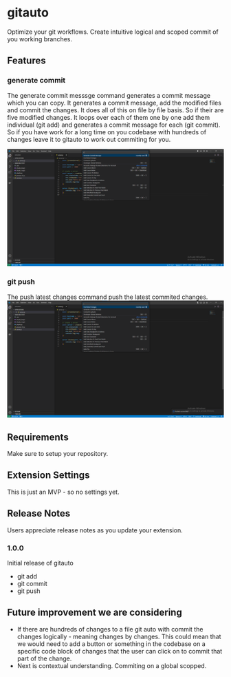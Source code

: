 # gitauto

Optimize your git workflows. Create intuitive logical and scoped commit of you working branches.

## Features

  ### generate commit
  The generate commit messsge command generates a commit message which you can copy. It generates a  commit message, add the modified files and commit the changes. It does all of this on file by file basis.
  So if their are five modified changes. It loops over each of them one by one add them individual (git add) and generates a commit message for each (git commit). So if you have work for a long time on you codebase with hundreds of changes leave it to gitauto to work out commiting for you.

![Generate commit message](images/gitauto-feature-1.png)

  ### git push
  The push latest changes command push the latest commited changes.
  ![Generate commit message](images/gitauto-feature-2.png)

## Requirements

Make sure to setup your repository.

## Extension Settings

This is just an MVP - so no settings yet.

## Release Notes

Users appreciate release notes as you update your extension.

### 1.0.0

Initial release of gitauto
- git add
- git commit
- git push

## Future improvement we are considering
  - If there are hundreds of changes to a file git auto with commit the changes logically - meaning changes by changes. This could mean that we would need to add a button or something in the codebase on a specific code block of changes that the user can click on to commit that part of the change.
  - Next is contextual understanding. Commiting on a global scopped.
